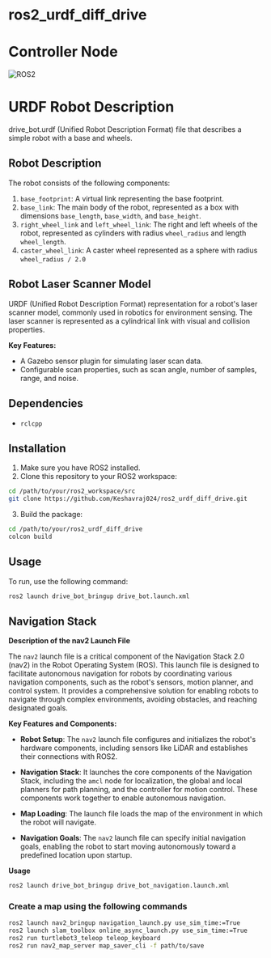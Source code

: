 # ros2_urdf_diff_drive
# Controller Node

![ROS2](https://img.shields.io/badge/ROS2-%E2%9C%93-brightgreen)


# URDF Robot Description

drive_bot.urdf (Unified Robot Description Format) file that describes a simple robot with a base and wheels.

## Robot Description

The robot consists of the following components:

1. `base_footprint`: A virtual link representing the base footprint.
2. `base_link`: The main body of the robot, represented as a box with dimensions `base_length`, `base_width`, and `base_height`.
3. `right_wheel_link` and `left_wheel_link`: The right and left wheels of the robot, represented as cylinders with radius `wheel_radius` and length `wheel_length`.
4. `caster_wheel_link`: A caster wheel represented as a sphere with radius `wheel_radius / 2.0`

## Robot Laser Scanner Model

URDF (Unified Robot Description Format) representation for a robot's laser scanner model, commonly used in robotics for environment sensing. The laser scanner is represented as a cylindrical link with visual and collision properties.

**Key Features:**
- A Gazebo sensor plugin for simulating laser scan data.
- Configurable scan properties, such as scan angle, number of samples, range, and noise.

## Dependencies

- `rclcpp`

## Installation

1. Make sure you have ROS2 installed.
2. Clone this repository to your ROS2 workspace:

```bash
cd /path/to/your/ros2_workspace/src
git clone https://github.com/Keshavraj024/ros2_urdf_diff_drive.git
```

3. Build the package:

```bash
cd /path/to/your/ros2_urdf_diff_drive
colcon build
```

## Usage

To run, use the following command:

```bash
ros2 launch drive_bot_bringup drive_bot.launch.xml 
```

## Navigation Stack

**Description of the nav2 Launch File**

The `nav2` launch file is a critical component of the Navigation Stack 2.0 (nav2) in the Robot Operating System (ROS). This launch file is designed to facilitate autonomous navigation for robots by coordinating various navigation components, such as the robot's sensors, motion planner, and control system. It provides a comprehensive solution for enabling robots to navigate through complex environments, avoiding obstacles, and reaching designated goals.

**Key Features and Components:**

- **Robot Setup**: The `nav2` launch file configures and initializes the robot's hardware components, including sensors like LiDAR and establishes their connections with ROS2.

- **Navigation Stack**: It launches the core components of the Navigation Stack, including the `amcl` node for localization, the global and local planners for path planning, and the controller for motion control. These components work together to enable autonomous navigation.

- **Map Loading**: The launch file loads the map of the environment in which the robot will navigate.

- **Navigation Goals**: The `nav2` launch file can specify initial navigation goals, enabling the robot to start moving autonomously toward a predefined location upon startup.


**Usage**

```bash
ros2 launch drive_bot_bringup drive_bot_navigation.launch.xml 
```

### Create a map using the following commands
```bash
ros2 launch nav2_bringup navigation_launch.py use_sim_time:=True
ros2 launch slam_toolbox online_async_launch.py use_sim_time:=True
ros2 run turtlebot3_teleop teleop_keyboard 
ros2 run nav2_map_server map_saver_cli -f path/to/save
```
